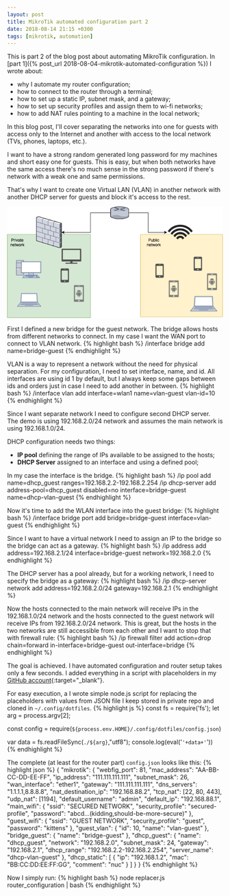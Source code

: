 ```yaml
---
layout: post
title: MikroTik automated configuration part 2
date: 2018-08-14 21:15 +0300
tags: [mikrotik, automation]
---
```


This is part 2 of the blog post about automating MikroTik configuration. In [part 1]({% post_url 2018-08-04-mikrotik-automated-configuration %}) I wrote about:
- why I automate my router configuration;
- how to connect to the router through a terminal;
- how to set up a static IP, subnet mask, and a gateway;
- how to set up security profiles and assign them to wi-fi networks;
- how to add NAT rules pointing to a machine in the local network;

In this blog post, I'll cover separating the networks into one for guests with access only to the Internet and another with access to the local network (TVs, phones, laptops, etc.).

I want to have a strong random generated long password for my machines and short easy one for guests. This is easy, but when both networks have the same access there's no much sense in the strong password if there's network with a weak one and same permissions.

That's why I want to create one Virtual LAN (VLAN) in another network with another DHCP server for guests and block it's access to the rest.

![Network diagram ](/assets/posts/img/VLan.png "Network diagram")

First I defined a new bridge for the guest network. The bridge allows hosts from different networks to connect. In my case I want the WAN port to connect to VLAN network.
{% highlight bash %}
/interface bridge add name=bridge-guest
{% endhighlight %}

VLAN is a way to represent a network without the need for physical separation. For my configuration, I need to set interface, name, and id. All interfaces are using id 1 by default, but I always keep some gaps between ids and orders just in case I need to add another in between.
{% highlight bash %}
/interface vlan add interface=wlan1 name=vlan-guest vlan-id=10
{% endhighlight %}

Since I want separate network I need to configure second DHCP server. The demo is using 192.168.2.0/24 network and assumes the main network is using 192.168.1.0/24.

DHCP configuration needs two things:
- **IP pool** defining the range of IPs available to be assigned to the hosts;
- **DHCP Server** assigned to an interface and using a defined pool;

In my case the interface is the bridge.
{% highlight bash %}
/ip pool add name=dhcp_guest ranges=192.168.2.2-192.168.2.254
/ip dhcp-server add address-pool=dhcp_guest disabled=no interface=bridge-guest name=dhcp-vlan-guest
{% endhighlight %}

Now it's time to add the WLAN interface into the guest bridge:
{% highlight bash %}
/interface bridge port add bridge=bridge-guest interface=vlan-guest
{% endhighlight %}

Since I want to have a virtual network I need to assign an IP to the bridge so the bridge can act as a gateway.
{% highlight bash %}
/ip address add address=192.168.2.1/24 interface=bridge-guest network=192.168.2.0
{% endhighlight %}

The DHCP server has a pool already, but for a working network, I need to specify the bridge as a gateway:
{% highlight bash %}
/ip dhcp-server network add address=192.168.2.0/24 gateway=192.168.2.1
{% endhighlight %}

Now the hosts connected to the main network will receive IPs in the 192.168.1.0/24 network and the hosts connected to the guest network will receive IPs from 192.168.2.0/24 network. This is great, but the hosts in the two networks are still accessible from each other and I want to stop that with firewall rule:
{% highlight bash %}
/ip firewall filter add action=drop chain=forward in-interface=bridge-guest out-interface=bridge
{% endhighlight %}

The goal is achieved. I have automated configuration and router setup takes only a few seconds. I added everything in a script with placeholders in my [GitHub account](https://github.com/georgialexandrov/dotfiles/blob/master/router_configuration){:target="_blank"}.

For easy execution, a I wrote simple node.js script for replacing the placeholders with values from JSON file I keep stored in private repo and cloned in `~/.config/dotfiles`.
{% highlight js %}
const fs = require('fs');
let arg = process.argv[2];

const config = require(`${process.env.HOME}/.config/dotfiles/config.json`)

var data = fs.readFileSync(`./${arg}`,"utf8");
console.log(eval('`'+data+'`'))
{% endhighlight %}

The complete (at least for the router part) `config.json` looks like this:
{% highlight json %}
{
    "mikrotik": {
        "webfig_port": 81,
        "mac_address": "AA-BB-CC-DD-EE-FF",
        "ip_address": "111.111.111.111",
        "subnet_mask": 26,
        "wan_interface": "ether1",
        "gateway": "111.111.111.111",
        "dns_servers": "1.1.1.1,8.8.8.8",
        "nat_destination_ip": "192.168.88.2",
        "tcp_nat": [22, 80, 443],
        "udp_nat": [1194],
        "default_username": "admin",
        "default_ip": "192.168.88.1",
        "main_wifi": {
            "ssid": "SECURED NETWORK",
            "security_profile": "secured-profile",
            "password": "abcd...(kidding,should-be-more-secure)"
        },
        "guest_wifi": {
            "ssid": "GUEST NETWORK",
            "security_profile": "guest",
            "password": "kittens"
        },
        "guest_vlan": {
            "id": 10,
            "name": "vlan-guest"
        },
        "bridge_guest": {
            "name": "bridge-guest"
        },
        "dhcp_guest": {
            "name": "dhcp_guest",
            "network": "192.168.2.0",
            "subnet_mask": 24,
            "gateway": "192.168.2.1",
            "dhcp_range": "192.168.2.2-192.168.2.254",
            "server_name": "dhcp-vlan-guest"
        },
        "dhcp_static": [
            {
                "ip": "192.168.1.2",
                "mac": "BB:CC:DD:EE:FF:GG",
                "comment": "nuc"
            }
        ]
    }
}
{% endhighlight %}

Now I simply run:
{% highlight bash %}
node replacer.js router_configuration | bash
{% endhighlight %}
